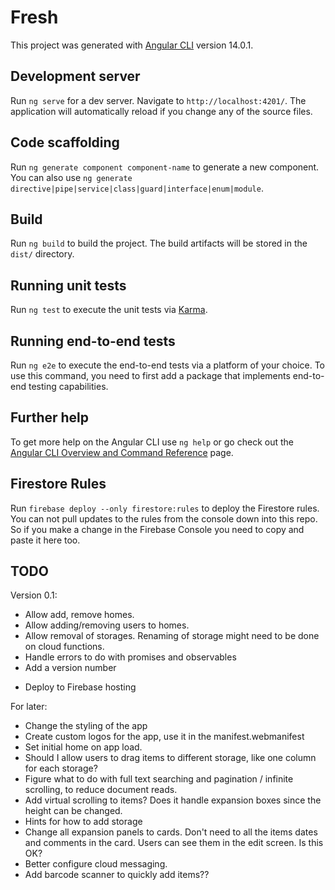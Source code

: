 # Fresh

This project was generated with [Angular CLI](https://github.com/angular/angular-cli) version 14.0.1.

## Development server

Run `ng serve` for a dev server. Navigate to `http://localhost:4201/`. The application will automatically reload if you change any of the source files.

## Code scaffolding

Run `ng generate component component-name` to generate a new component. You can also use `ng generate directive|pipe|service|class|guard|interface|enum|module`.

## Build

Run `ng build` to build the project. The build artifacts will be stored in the `dist/` directory.

## Running unit tests

Run `ng test` to execute the unit tests via [Karma](https://karma-runner.github.io).

## Running end-to-end tests

Run `ng e2e` to execute the end-to-end tests via a platform of your choice. To use this command, you need to first add a package that implements end-to-end testing capabilities.

## Further help

To get more help on the Angular CLI use `ng help` or go check out the [Angular CLI Overview and Command Reference](https://angular.io/cli) page.

## Firestore Rules

Run `firebase deploy --only firestore:rules` to deploy the Firestore rules. You can not pull updates to the rules from the console down into this repo. So if you make a change in the Firebase Console you need to copy and paste it here too.

## TODO

Version 0.1:

- Allow add, remove homes.
- Allow adding/removing users to homes.
- Allow removal of storages. Renaming of storage might need to be done on cloud functions.
- Handle errors to do with promises and observables
- Add a version number
<!-- - Change to PWA -->
- Deploy to Firebase hosting

For later:

- Change the styling of the app
- Create custom logos for the app, use it in the manifest.webmanifest
- Set initial home on app load.
- Should I allow users to drag items to different storage, like one column for each storage?
- Figure what to do with full text searching and pagination / infinite scrolling, to reduce document reads.
- Add virtual scrolling to items? Does it handle expansion boxes since the height can be changed.
- Hints for how to add storage
- Change all expansion panels to cards. Don't need to all the items dates and comments in the card. Users can see them in the edit screen. Is this OK?
- Better configure cloud messaging.
- Add barcode scanner to quickly add items??
